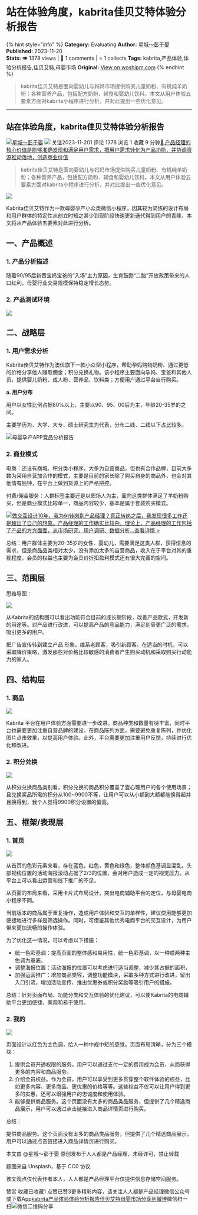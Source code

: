 # 站在体验角度，kabrita佳贝艾特体验分析报告
{% hint style="info" %}
**Category:** Evaluating
**Author:** [星城～彭于晏](https://www.woshipm.com/u/629121)
**Published:** 2023-11-20  
**Stats:** 👁️ 1378 views | 💬 1 comments | ⭐ 1 collects
**Tags:** kabrita,产品体验,体验分析报告,佳贝艾特,母婴市场
**Original:** [View on woshipm.com](https://www.woshipm.com/evaluating/5551374.html)
{% endhint %}
> kabrita佳贝艾特是面向婴幼儿与妈妈市场提供购买儿童奶粉、有机纯羊奶粉；各种营养产品，包括配方奶粉、辅食和婴幼儿饮料。本文从用户体验五要素方面对kabrita小程序进行分析，并对此提出一些优化意见。

---

## 站在体验角度，kabrita佳贝艾特体验分析报告

[![](https://static.woshipm.com/view/woshipm_api_def_20230605151544_9354.png?imageView2/1/w/72/h/72/q/100)](https://www.woshipm.com/u/629121)[星城～彭于晏](https://www.woshipm.com/u/629121) ![](https://static.woshipm.com/tag/1101_1@2x.png) 关注2023-11-201 评论 1378 浏览 1 收藏 9 分钟[🔗 产品经理的核心价值是能够准确发现和满足用户需求，把用户需求转化为产品功能，并协调资源推动落地，创造商业价值](https://ke.qidianla.com/courses/90pm)

> kabrita佳贝艾特是面向婴幼儿与妈妈市场提供购买儿童奶粉、有机纯羊奶粉；各种营养产品，包括配方奶粉、辅食和婴幼儿饮料。本文从用户体验五要素方面对kabrita小程序进行分析，并对此提出一些优化意见。

![](https://image.woshipm.com/2023/04/13/ffa136e8-d9e9-11ed-a8b0-00163e0b5ff3.jpg)

Kabrita佳贝艾特作为一款母婴孕产小众类微信小程序，因其较为简练的设计布局和用户群体的特定性从创立时知之甚少到现阶段快速更新迭代得到用户的青睐，本文将从产品体验五要素对此进行分析。

## 一、产品概述

### 1\. 产品分析描述

随着90/95后新晋宝妈宝爸的“入场”主力原因，生育鼓励“二胎”开放政策带来的人口红利，母婴行业交易规模保持稳定增长态势。

### 2\. 产品测试环境

![](https://image.woshipm.com/2023/06/10/dda83928-079e-11ee-a032-00163e0b5ff3.jpg)

## 二、战略层

### 1\. 用户需求分析

Kabrita佳贝艾特作为澳优旗下一款小众型小程序，帮助孕妈购物奶粉、通过更低的价格分享他人赚取佣金；积分兑换礼物。该小程序主要面向孕妈、宝爸和其他人员，提供婴儿奶粉、成人粉、营养品、饮料类；方便用户通过平台自行购买。

**a. 用户分布**

用户以女性比例占据80%以上，主要以90、95、00后为主，年龄20-35岁的之间。

主要学历为、大学、大专、硕士研究生为代表，分布二线、二线以下占比较多。

![母婴孕产APP竞品分析报告](https://image.woshipm.com/wp-files/2022/05/Xox2Egw9J4kabcLw5LxN.jpeg)

### 2\. 商业模式

电商：还设有商城、积分类小程序，大多为自营商品，但也有合作品牌，目前大多数为采用自营加合作的模式，主要是目前的家长除了购买自身的商品外，也会对其他情有独钟，在平台上做到货源上的严格把控。

付费/佣金服务：人群标签主要还是以职场人为主，面向这类群体满足了羊奶粉购买，但是商业模式比较单一，商品内容较少，基本是属于套装购买模式。

[![](https://image.woshipm.com/2023/08/02/769bf6f4-30e6-11ee-b3cb-00163e0b5ff3.png)做交互设计10年，我为何转岗到产品经理？真正转岗之后，我发现很多工作还是超出了自己的想象。产品经理的工作确实比较杂。理论上，产品经理的工作包括了产品的方方面面，从市场研究、用户调研、数据分析...查看详情 >](https://ke.qidianla.com/courses/bcpm)

总结：用户群体主要为20-35岁的女性、婴幼儿，需要满足这类人群，获得信息的需求，但是商品品类相对太少，没有添加太多的自营商品，收入在于平台对其的重视程度，会员的权益也主要为会员价折扣盈利模式还有很大完善的空间。

## 三、范围层

思维导图：

![](https://image.woshipm.com/2023/07/30/93abb0c4-2ec8-11ee-b419-00163e0b5ff3.png)

从Kabrita的结构图可以看出功能符合目前的成长期阶段，改善产品款式，开发新的用途等。对产品进行改进，可以提高产品的竞品能力，满足刻骨更广泛的需求，吸引更多的用户。

把广告宣传转到建立产品 形象，维系老顾客，吸引新顾客。在适当的时机，可以采取降价策略，激发那些对价格比较敏感的消费者产生购买动机和采取购买行动能力的家人。

## 四、结构层

### 1\. 商品

![](https://image.woshipm.com/2023/10/18/e78de72e-6dcb-11ee-a6d0-00163e0b5ff3.png)

Kabrita 平台在用户体验方面需要进一步改进。商品种类和数量有待丰富，同时平台也需要更加注重自营品牌的建设。在商品陈列方面，需要避免重复陈列，并优化图片点击效果，以提高用户体验。此外，平台需要更加注重用户反馈，持续进行优化和改进。

### 2\. 积分兑换

![](https://image.woshipm.com/2023/11/07/846b91ec-7d79-11ee-9d14-00163e0b5ff3.png)

从积分兑换商品类别看，积分兑换的商品积分覆盖了壹心理用户的各个使用场景；且兑换奖品所需的积分从100~9900不等，让用户可以从小额到大额都能换得起并且换得到，我个人觉得9900积分设置的偏高。

## 五、框架/表现层

### 1\. 首页

![](https://image.woshipm.com/2023/11/07/ccc0b200-7d7f-11ee-836d-00163e0b5ff3.png)

从首页的色彩元素来看，存在蓝色，红色，黄色和绿色，整体颜色基调显混乱。头部视线位置的活动海报滚动占据了2/3的位置，会对用户造成一定的视觉压力。从平台上可以看出运营和线下推广的不足。

从页面的布局来看，采用卡片式布局设计，突出电商辅助平台的定位，与母婴电商小程序不同。

当前版本的商品属于重复操作，造成用户体验和交互的单样性，建议使用能够更加便捷地进行多样是筛选操作。同时，可借鉴其他优秀电商平台的交互设计，为用户带来更加流畅的操作体验。

为了优化这一情况，可以考虑以下措施：

*   统一色彩基调：提高页面的整体感和易用性，统一色彩基调，以一种或两种主色调为基底。
*   调整海报位置：活动海报的位置可以考虑进行适当调整，减少其占据的面积，
*   加强运营推广：增加商品类容，调整功能模块，采取多种方式进行改进，留出入口引流，增加活动宣传、推出优惠券或积分奖励等吸引用户的措施。

总结：针对页面布局、功能分类和交互体验的优化建议，可以使Kabrita的电商辅助平台更加便捷、美观和易于使用。

### 2\. 我的

![](https://image.woshipm.com/2023/11/18/a6186204-8623-11ee-9d14-00163e0b5ff3.jpg)

页面设计以红色为主色调，给人一种中规中矩的感觉。页面布局清晰，分为三个模块：

1.  提供会员开通权限的服务。用户可以通过支付一定的费用成为会员，从而获得更多的内容和商品服务。
2.  介绍会员权益。作为会员，用户可以享受到更多贯穿整个软件体验的权益，比如更多内容、更多商品、更优惠的价格等等。这些权益不仅可以让用户得到更多的实惠，还可以增强用户的忠诚度和使用体验。
3.  能够提供商品服务。这个页面没有太多的商品类品服务，但提供了几个精选商品展示，用户可以通过点击链接进入商品详情页进行购买。

总结：

提供商品服务。这个页面没有太多的商品类品服务，但提供了几个精选商品展示，用户可以通过点击链接进入商品详情页进行购买。

本文由 @星城～彭于晏 原创发布于人人都是产品经理，未经许可，禁止转载

题图来自 Unsplash，基于 CC0 协议

该文观点仅代表作者本人，人人都是产品经理平台仅提供信息存储空间服务。

赞赏 收藏已收藏1 点赞已赞3更多精彩内容，请关注人人都是产品经理微信公众号或下载App[kabrita](https://www.woshipm.com/tag/kabrita)[产品体验](https://www.woshipm.com/tag/%e4%ba%a7%e5%93%81%e4%bd%93%e9%aa%8c)[体验分析报告](https://www.woshipm.com/tag/%e4%bd%93%e9%aa%8c%e5%88%86%e6%9e%90%e6%8a%a5%e5%91%8a)[佳贝艾特](https://www.woshipm.com/tag/%e4%bd%b3%e8%b4%9d%e8%89%be%e7%89%b9)[母婴市场](https://www.woshipm.com/tag/%e6%af%8d%e5%a9%b4%e5%b8%82%e5%9c%ba)[分享到微博](https://service.weibo.com/share/share.php?appkey=2775287854&title=站在体验角度，kabrita佳贝艾特体验分析报告&url=https://www.woshipm.com/evaluating/5551374.html&pic=https://image.woshipm.com/2023/04/13/ffa136e8-d9e9-11ed-a8b0-00163e0b5ff3.jpg)微信扫一扫![微信二维码](https://api.pwmqr.com/qrcode/create/?url=https://www.woshipm.com/evaluating/5551374.html)分享